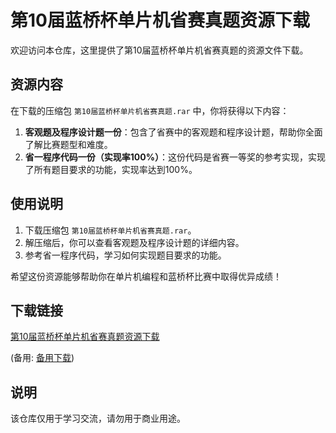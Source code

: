 # 第10届蓝桥杯单片机省赛真题资源下载

欢迎访问本仓库，这里提供了第10届蓝桥杯单片机省赛真题的资源文件下载。

## 资源内容

在下载的压缩包 `第10届蓝桥杯单片机省赛真题.rar` 中，你将获得以下内容：

1. **客观题及程序设计题一份**：包含了省赛中的客观题和程序设计题，帮助你全面了解比赛题型和难度。
2. **省一程序代码一份（实现率100%）**：这份代码是省赛一等奖的参考实现，实现了所有题目要求的功能，实现率达到100%。

## 使用说明

1. 下载压缩包 `第10届蓝桥杯单片机省赛真题.rar`。
2. 解压缩后，你可以查看客观题及程序设计题的详细内容。
3. 参考省一程序代码，学习如何实现题目要求的功能。

希望这份资源能够帮助你在单片机编程和蓝桥杯比赛中取得优异成绩！

## 下载链接
[第10届蓝桥杯单片机省赛真题资源下载](https://pan.quark.cn/s/c9705e0cebf2) 

(备用: [备用下载](https://pan.baidu.com/s/1KzwEGJxk8IXRkPfTm-w1AA?pwd=1234))

## 说明

该仓库仅用于学习交流，请勿用于商业用途。
